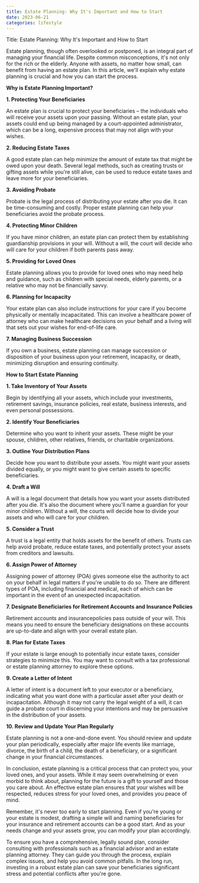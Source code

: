 ```yaml
---
title: Estate Planning: Why It's Important and How to Start
date: 2023-06-21
categories: lifestyle
---
```


Title: Estate Planning: Why It's Important and How to Start

Estate planning, though often overlooked or postponed, is an integral part of managing your financial life. Despite common misconceptions, it's not only for the rich or the elderly. Anyone with assets, no matter how small, can benefit from having an estate plan. In this article, we'll explain why estate planning is crucial and how you can start the process.

**Why is Estate Planning Important?**

**1. Protecting Your Beneficiaries**

An estate plan is crucial to protect your beneficiaries – the individuals who will receive your assets upon your passing. Without an estate plan, your assets could end up being managed by a court-appointed administrator, which can be a long, expensive process that may not align with your wishes.

**2. Reducing Estate Taxes**

A good estate plan can help minimize the amount of estate tax that might be owed upon your death. Several legal methods, such as creating trusts or gifting assets while you're still alive, can be used to reduce estate taxes and leave more for your beneficiaries.

**3. Avoiding Probate**

Probate is the legal process of distributing your estate after you die. It can be time-consuming and costly. Proper estate planning can help your beneficiaries avoid the probate process.

**4. Protecting Minor Children**

If you have minor children, an estate plan can protect them by establishing guardianship provisions in your will. Without a will, the court will decide who will care for your children if both parents pass away.

**5. Providing for Loved Ones**

Estate planning allows you to provide for loved ones who may need help and guidance, such as children with special needs, elderly parents, or a relative who may not be financially savvy.

**6. Planning for Incapacity**

Your estate plan can also include instructions for your care if you become physically or mentally incapacitated. This can involve a healthcare power of attorney who can make healthcare decisions on your behalf and a living will that sets out your wishes for end-of-life care.

**7. Managing Business Succession**

If you own a business, estate planning can manage succession or disposition of your business upon your retirement, incapacity, or death, minimizing disruption and ensuring continuity.

**How to Start Estate Planning**

**1. Take Inventory of Your Assets**

Begin by identifying all your assets, which include your investments, retirement savings, insurance policies, real estate, business interests, and even personal possessions.

**2. Identify Your Beneficiaries**

Determine who you want to inherit your assets. These might be your spouse, children, other relatives, friends, or charitable organizations.

**3. Outline Your Distribution Plans**

Decide how you want to distribute your assets. You might want your assets divided equally, or you might want to give certain assets to specific beneficiaries.

**4. Draft a Will**

A will is a legal document that details how you want your assets distributed after you die. It's also the document where you'll name a guardian for your minor children. Without a will, the courts will decide how to divide your assets and who will care for your children.

**5. Consider a Trust**

A trust is a legal entity that holds assets for the benefit of others. Trusts can help avoid probate, reduce estate taxes, and potentially protect your assets from creditors and lawsuits.

**6. Assign Power of Attorney**

Assigning power of attorney (POA) gives someone else the authority to act on your behalf in legal matters if you're unable to do so. There are different types of POA, including financial and medical, each of which can be important in the event of an unexpected incapacitation.

**7. Designate Beneficiaries for Retirement Accounts and Insurance Policies**

Retirement accounts and insurancepolicies pass outside of your will. This means you need to ensure the beneficiary designations on these accounts are up-to-date and align with your overall estate plan.

**8. Plan for Estate Taxes**

If your estate is large enough to potentially incur estate taxes, consider strategies to minimize this. You may want to consult with a tax professional or estate planning attorney to explore these options.

**9. Create a Letter of Intent**

A letter of intent is a document left to your executor or a beneficiary, indicating what you want done with a particular asset after your death or incapacitation. Although it may not carry the legal weight of a will, it can guide a probate court in discerning your intentions and may be persuasive in the distribution of your assets.

**10. Review and Update Your Plan Regularly**

Estate planning is not a one-and-done event. You should review and update your plan periodically, especially after major life events like marriage, divorce, the birth of a child, the death of a beneficiary, or a significant change in your financial circumstances.

In conclusion, estate planning is a critical process that can protect you, your loved ones, and your assets. While it may seem overwhelming or even morbid to think about, planning for the future is a gift to yourself and those you care about. An effective estate plan ensures that your wishes will be respected, reduces stress for your loved ones, and provides you peace of mind.

Remember, it's never too early to start planning. Even if you're young or your estate is modest, drafting a simple will and naming beneficiaries for your insurance and retirement accounts can be a good start. And as your needs change and your assets grow, you can modify your plan accordingly.

To ensure you have a comprehensive, legally sound plan, consider consulting with professionals such as a financial advisor and an estate planning attorney. They can guide you through the process, explain complex issues, and help you avoid common pitfalls. In the long run, investing in a robust estate plan can save your beneficiaries significant stress and potential conflicts after you're gone.